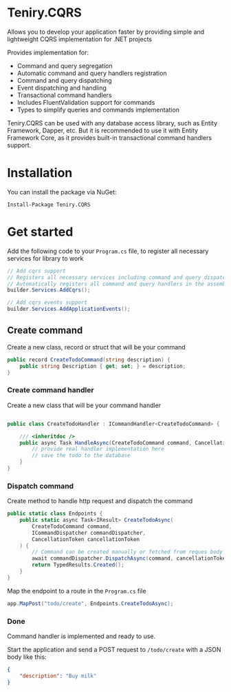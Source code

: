 # Teniry.CQRS

Allows you to develop your application faster by providing simple and lightweight CQRS implementation for .NET projects

Provides implementation for:

- Command and query segregation
- Automatic command and query handlers registration
- Command and query dispatching
- Event dispatching and handling
- Transactional command handlers
- Includes FluentValidation support for commands
- Types to simplify queries and commands implementation

Teniry.CQRS can be used with any database access library, such as Entity Framework, Dapper, etc. But it is recommended
to use it with Entity Framework Core, as it provides built-in transactional command handlers support.

# Installation

You can install the package via NuGet:

```
Install-Package Teniry.CQRS
```

# Get started

Add the following code to your `Program.cs` file, to register all necessary services for library to work

```csharp
// Add cqrs support
// Registers all necessary services including command and query dispatchers
// Automatically registers all command and query handlers in the assembly
builder.Services.AddCqrs();

// Add cqrs events support
builder.Services.AddApplicationEvents();
```

## Create command

Create a new class, record or struct that will be your command

```csharp
public record CreateTodoCommand(string description) {
    public string Description { get; set; } = description;
}
```

### Create command handler

Create a new class that will be your command handler

```csharp

public class CreateTodoHandler : ICommandHandler<CreateTodoCommand> {

    /// <inheritdoc />
    public async Task HandleAsync(CreateTodoCommand command, CancellationToken cancellation) {
        // provide real handler implementation here
        // save the todo to the database
    }
}
```

### Dispatch command

Create method to handle http request and dispatch the command
```csharp
public static class Endpoints {
    public static async Task<IResult> CreateTodoAsync(
        CreateTodoCommand command,
        ICommandDispatcher commandDispatcher,
        CancellationToken cancellationToken
    ) {
        // Command can be created manually or fetched from reques body as in the example
        await commandDispatcher.DispatchAsync(command, cancellationToken);
        return TypedResults.Created();
    }
}
```

Map the endpoint to a route in the `Program.cs` file
```csharp
app.MapPost("todo/create", Endpoints.CreateTodoAsync);
```

### Done
Command handler is implemented and ready to use.

Start the application and send a POST request to `/todo/create` with a JSON body like this:

```json
{
    "description": "Buy milk"
}
```